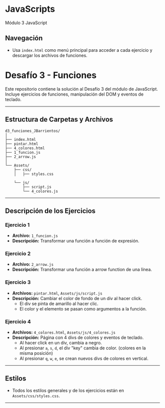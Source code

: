 # JavaScripts

Módulo 3 JavaScript

## Navegación

- Usa `index.html` como menú principal para acceder a cada ejercicio y descargar los archivos de funciones.

# Desafío 3 - Funciones

Este repositorio contiene la solución al Desafío 3 del módulo de JavaScript.  
Incluye ejercicios de funciones, manipulación del DOM y eventos de teclado.

---

## Estructura de Carpetas y Archivos

```
d3_funciones_JBarrientos/
│
├── index.html
├── pintar.html
├── 4_colores.html
├── 1_funcion.js
├── 2_arrow.js
│
└── Assets/
    ├── css/
    │   ├── styles.css
    
    └── js/
        ├── script.js
        └── 4_colores.js
```

---

## Descripción de los Ejercicios

### Ejercicio 1
- **Archivo:** `1_funcion.js`
- **Descripción:** Transformar una función a función de expresión.

### Ejercicio 2
- **Archivo:** `2_arrow.js`
- **Descripción:** Transformar una función a arrow function de una línea.

### Ejercicio 3
- **Archivos:** `pintar.html`, `Assets/js/script.js`
- **Descripción:** Cambiar el color de fondo de un div al hacer click.  
  - El div se pinta de amarillo al hacer clic.
  - El color y el elemento se pasan como argumentos a la función.

### Ejercicio 4
- **Archivos:** `4_colores.html`, `Assets/js/4_colores.js`
- **Descripción:** Página con 4 divs de colores y eventos de teclado.
  - Al hacer click en un div, cambia a negro.
  - Al presionar `a`, `s`, `d`, el div "key" cambia de color. (colores en la misma posición)
  - Al presionar `q`, `w`, `e`, se crean nuevos divs de colores en vertical.

---

## Estilos

- Todos los estilos generales y de los ejercicios están en `Assets/css/styles.css`.

---

